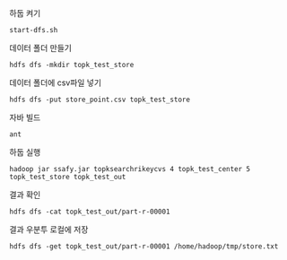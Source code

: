 하둡 켜기

```
start-dfs.sh
```



데이터 폴더 만들기

```
hdfs dfs -mkdir topk_test_store
```



데이터 폴더에 csv파일 넣기

```
hdfs dfs -put store_point.csv topk_test_store
```



자바 빌드

```
ant
```



하둡 실행

```
hadoop jar ssafy.jar topksearchrikeycvs 4 topk_test_center 5 topk_test_store topk_test_out
```



결과 확인

```
hdfs dfs -cat topk_test_out/part-r-00001
```



결과 우분투 로컬에 저장

```
hdfs dfs -get topk_test_out/part-r-00001 /home/hadoop/tmp/store.txt
```

